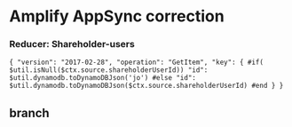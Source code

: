 # Amplify AppSync correction
### Reducer: Shareholder-users
`{
  "version": "2017-02-28",
  "operation": "GetItem",
  "key": {
    #if( $util.isNull($ctx.source.shareholderUserId))
      "id": $util.dynamodb.toDynamoDBJson('jo')
    #else
      "id": $util.dynamodb.toDynamoDBJson($ctx.source.shareholderUserId)
    #end
  }
}`

## branch

